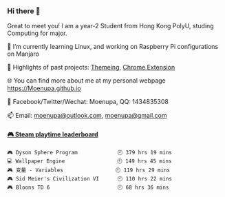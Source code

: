 ### Hi there 👋

<!--
**Moenupa/Moenupa** is a ✨ _special_ ✨ repository because its `README.md` (this file) appears on your GitHub profile.

Here are some ideas to get you started:

- 🔭 I’m currently working on ...
- 🌱 I’m currently learning ...
- 👯 I’m looking to collaborate on ...
- 🤔 I’m looking for help with ...
- 💬 Ask me about ...
- 📫 How to reach me: ...
- 😄 Pronouns: ...
- ⚡ Fun fact: ...
-->

Great to meet you! I am a year-2 Student from Hong Kong PolyU, studing Computing for major.

🌱 I’m currently learning Linux, and working on Raspberry Pi configurations on Manjaro

🔭 Highlights of past projects: <a href="https://github.com/Moenupa/Pigeon" target="_blank">Themeing</a>, <a href="https://github.com/Moenupa/MindTabs" target="_blank">Chrome Extension</a>

🌐 You can find more about me at my personal webpage <a href="https://Moenupa.github.io" target="_blank">https://Moenupa.github.io</a>

💬 Facebook/Twitter/Wechat: Moenupa, QQ: 1434835308

📫 Email: <a href="mailto:moenupa@outlook.com" target="_blank">moenupa@outlook.com</a>, <a href="mailto:moenupa@gmail.com" target="_blank">moenupa@gmail.com</a>

<!-- steam-box start -->
#### <a href="https://gist.github.com/dd5e2c295036bcfa7251a8dfe5facabc" target="_blank">🎮 Steam playtime leaderboard</a>
```text
🎮 Dyson Sphere Program             🕘 379 hrs 19 mins
💻 Wallpaper Engine                 🕘 149 hrs 45 mins
🎮 变量 - Variables                 🕘 119 hrs 29 mins
🎮 Sid Meier's Civilization VI      🕘 110 hrs 22 mins
🎮 Bloons TD 6                      🕘 68 hrs 36 mins
```
<!-- Powered by https://github.com/YouEclipse/steam-box . -->
<!-- steam-box end -->
